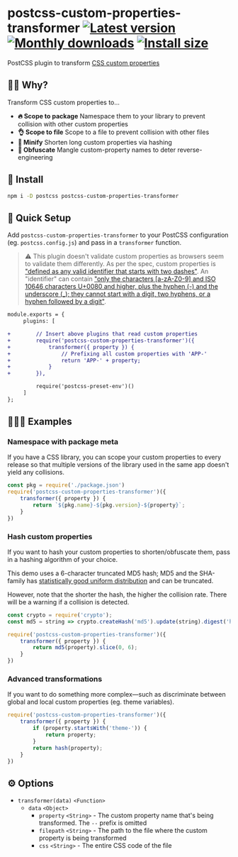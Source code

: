 # postcss-custom-properties-transformer [![Latest version](https://badgen.net/npm/v/postcss-custom-properties-transformer)](https://npm.im/postcss-custom-properties-transformer) [![Monthly downloads](https://badgen.net/npm/dm/postcss-custom-properties-transformer)](https://npm.im/postcss-custom-properties-transformer) [![Install size](https://packagephobia.now.sh/badge?p=postcss-custom-properties-transformer)](https://packagephobia.now.sh/result?p=postcss-custom-properties-transformer)

PostCSS plugin to transform [CSS custom properties](https://developer.mozilla.org/en-US/docs/Web/CSS/--*)

## 🙋‍♂️ Why?

Transform CSS custom properties to...

- **🔥 Scope to package** Namespace them to your library to prevent collision with other custom properties
- **👌 Scope to file** Scope to a file to prevent collision with other files
- **🐥 Minify** Shorten long custom properties via hashing
- **🤬 Obfuscate** Mangle custom-property names to deter reverse-engineering

## 🚀 Install
```sh
npm i -D postcss postcss-custom-properties-transformer
```

## 🚦 Quick Setup

Add `postcss-custom-properties-transformer` to your PostCSS configuration (eg. `postcss.config.js`) and pass in a `transformer` function.

> ⚠️  This plugin doesn't validate custom properties as browsers seem to validate them differently. As per the spec, custom properties is ["defined as any valid identifier that starts with two dashes"](https://www.w3.org/TR/css-variables-1/#defining-variables). An "identifier" can contain ["only the characters [a-zA-Z0-9] and ISO 10646 characters U+0080 and higher, plus the hyphen (-) and the underscore (_); they cannot start with a digit, two hyphens, or a hyphen followed by a digit"](https://www.w3.org/TR/CSS22/syndata.html#value-def-identifier).

```diff
module.exports = {
     plugins: [

+        // Insert above plugins that read custom properties
+        require('postcss-custom-properties-transformer')({
+            transformer({ property }) {
+                // Prefixing all custom properties with 'APP-'
+                return 'APP-' + property;
+            }
+        }),

         require('postcss-preset-env')()
     ]
};
```

## 👨🏻‍🏫 Examples

### Namespace with package meta
If you have a CSS library, you can scope your custom properties to every release so that multiple versions of the library used in the same app doesn't yield any collisions.

```js
const pkg = require('./package.json')
require('postcss-custom-properties-transformer')({
    transformer({ property }) {
        return `${pkg.name}-${pkg.version}-${property}`;
    }
})
```

### Hash custom properties
If you want to hash your custom properties to shorten/obfuscate them, pass in a hashing algorithm of your choice.

This demo uses a 6-character truncated MD5 hash; MD5 and the SHA-family has [statistically good uniform distribution](https://stackoverflow.com/questions/8184941/uniform-distribution-of-truncated-md5) and can be truncated.

However, note that the shorter the hash, the higher the collision rate. There will be a warning if a collision is detected.

```js
const crypto = require('crypto');
const md5 = string => crypto.createHash('md5').update(string).digest('hex');

require('postcss-custom-properties-transformer')({
    transformer({ property }) {
        return md5(property).slice(0, 6);
    }
})
```

### Advanced transformations
If you want to do something more complex—such as discriminate between global and local custom properties (eg. theme variables).

```js
require('postcss-custom-properties-transformer')({
    transformer({ property }) {
        if (property.startsWith('theme-')) {
            return property;
        }
        return hash(property);
    }
})
```

## ⚙️ Options
- `transformer(data)` `<Function>`
  - `data` `<Object>`
    - `property` `<String>` - The custom property name that's being transformed. The `--` prefix is omitted
    - `filepath` `<String>` - The path to the file where the custom property is being transformed
    - `css` `<String>` - The entire CSS code of the file
